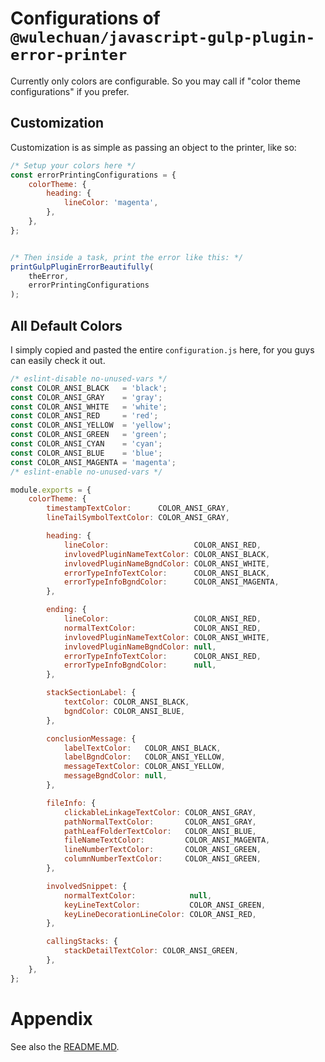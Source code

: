 <link rel="stylesheet" href="../node_modules/@wulechuan/css-stylus-markdown-themes/dist/default.css">



# Configurations of `@wulechuan/javascript-gulp-plugin-error-printer`

Currently only colors are configurable.
So you may call if "color theme configurations" if you prefer.


## Customization

Customization is as simple as passing an object to the printer,
like so:
```javascript
/* Setup your colors here */
const errorPrintingConfigurations = {
	colorTheme: {
		heading: {
			lineColor: 'magenta',
		},
	},
};


/* Then inside a task, print the error like this: */
printGulpPluginErrorBeautifully(
	theError,
	errorPrintingConfigurations
);
```


## All Default Colors

I simply copied and pasted the entire `configuration.js` here,
for you guys can easily check it out.

```javascript
/* eslint-disable no-unused-vars */
const COLOR_ANSI_BLACK   = 'black';
const COLOR_ANSI_GRAY    = 'gray';
const COLOR_ANSI_WHITE   = 'white';
const COLOR_ANSI_RED     = 'red';
const COLOR_ANSI_YELLOW  = 'yellow';
const COLOR_ANSI_GREEN   = 'green';
const COLOR_ANSI_CYAN    = 'cyan';
const COLOR_ANSI_BLUE    = 'blue';
const COLOR_ANSI_MAGENTA = 'magenta';
/* eslint-enable no-unused-vars */

module.exports = {
	colorTheme: {
		timestampTextColor:      COLOR_ANSI_GRAY,
		lineTailSymbolTextColor: COLOR_ANSI_GRAY,

		heading: {
			lineColor:                   COLOR_ANSI_RED,
			invlovedPluginNameTextColor: COLOR_ANSI_BLACK,
			invlovedPluginNameBgndColor: COLOR_ANSI_WHITE,
			errorTypeInfoTextColor:      COLOR_ANSI_BLACK,
			errorTypeInfoBgndColor:      COLOR_ANSI_MAGENTA,
		},

		ending: {
			lineColor:                   COLOR_ANSI_RED,
			normalTextColor:             COLOR_ANSI_RED,
			invlovedPluginNameTextColor: COLOR_ANSI_WHITE,
			invlovedPluginNameBgndColor: null,
			errorTypeInfoTextColor:      COLOR_ANSI_RED,
			errorTypeInfoBgndColor:      null,
		},

		stackSectionLabel: {
			textColor: COLOR_ANSI_BLACK,
			bgndColor: COLOR_ANSI_BLUE,
		},

		conclusionMessage: {
			labelTextColor:   COLOR_ANSI_BLACK,
			labelBgndColor:   COLOR_ANSI_YELLOW,
			messageTextColor: COLOR_ANSI_YELLOW,
			messageBgndColor: null,
		},

		fileInfo: {
			clickableLinkageTextColor: COLOR_ANSI_GRAY,
			pathNormalTextColor:       COLOR_ANSI_GRAY,
			pathLeafFolderTextColor:   COLOR_ANSI_BLUE,
			fileNameTextColor:         COLOR_ANSI_MAGENTA,
			lineNumberTextColor:       COLOR_ANSI_GREEN,
			columnNumberTextColor:     COLOR_ANSI_GREEN,
		},

		involvedSnippet: {
			normalTextColor:            null,
			keyLineTextColor:           COLOR_ANSI_GREEN,
			keyLineDecorationLineColor: COLOR_ANSI_RED,
		},

		callingStacks: {
			stackDetailTextColor: COLOR_ANSI_GREEN,
		},
	},
};
```


# Appendix

See also the [README.MD](../README.MD).